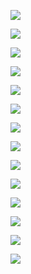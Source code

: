 ![](https://raw.gitmirror.com/szqq0512/Pic/main/img/202201252310351.webp)  

![](https://raw.gitmirror.com/szqq0512/Pic/main/img/202201252310350.webp)  

![](https://raw.gitmirror.com/szqq0512/Pic/main/img/202201252310349.webp)  

![](https://raw.gitmirror.com/szqq0512/Pic/main/img/202201252310348.webp)  

![](https://raw.gitmirror.com/szqq0512/Pic/main/img/202201252310347.webp)  

![](https://raw.gitmirror.com/szqq0512/Pic/main/img/202201252310346.webp)  

![](https://raw.gitmirror.com/szqq0512/Pic/main/img/202201252310345.webp)  

![](https://raw.gitmirror.com/szqq0512/Pic/main/img/202201252310344.webp)  

![](https://raw.gitmirror.com/szqq0512/Pic/main/img/202201252310343.webp)  

![](https://raw.gitmirror.com/szqq0512/Pic/main/img/202201252310342.webp)  

![](https://raw.gitmirror.com/szqq0512/Pic/main/img/202201252310341.webp)  

![](https://raw.gitmirror.com/szqq0512/Pic/main/img/202201252310340.webp)  

![](https://raw.gitmirror.com/szqq0512/Pic/main/img/202201252310338.webp)  

![](https://raw.gitmirror.com/szqq0512/Pic/main/img/202201252310337.webp)  
